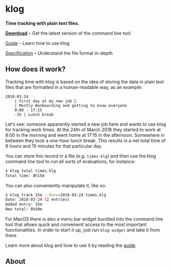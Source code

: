 # klog

**Time tracking with plain text files.**

[**Download**](https://www.github.com/jotaen/klog/releases) – Get the latest version of the command line tool

[Guide](docs/Guide.md) – Learn how to use klog

[Specification](docs/Specification.md) – Understand the file format in-depth

## How does it work?

Tracking time with klog is based on the idea of storing the data in
plain text files that are formatted in a human-readable way, as an example:

```
2018-03-24
	| First day at my new job 🎉 
	| Mostly #onboarding and getting to know everyone
	8:00 - 17:15
	-1h | Lunch break
```

Let’s see: someone apparently started a new job here and wants to use
klog for tracking work times. At the 24th of March 2018 they started to
work at 8:00 in the morning and went home at 17:15 in the afternoon.
Somewhere in between they took a one-hour lunch break. This results
in a net total time of 8 hours and 15 minutes for that particular day.

You can store this record in a file (e.g. `times.klg`) and then use
the klog command line tool to run all sorts of evaluations, for instance:

```bash
$ klog total times.klg
Total time: 8h15m
```

You can also conveniently manipulate it, like so:

```bash
$ klog track 15m --date=2018-03-24 times.klg
Date: 2018-03-24 (2 entries)
Added entry: 15m
New total: 8h30m
```

For MacOS there is also a menu bar widget bundled into the command line tool
that allows quick and convenient access to the most important functionalities.
In order to start it up, just run `klog widget` and take it from there.

Learn more about klog and how to use it by reading the [guide](docs/Guide.md).

## About

